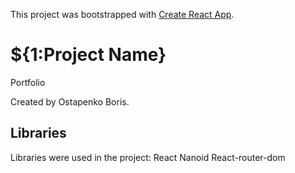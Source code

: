 This project was bootstrapped with [Create React App](https://github.com/facebook/create-react-app).

# ${1:Project Name}
Portfolio

Created by Ostapenko Boris.

## Libraries
Libraries were used in the project:
React
Nanoid
React-router-dom
